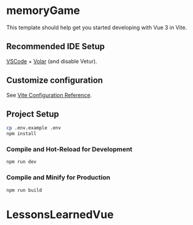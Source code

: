 # memoryGame

This template should help get you started developing with Vue 3 in Vite.

## Recommended IDE Setup

[VSCode](https://code.visualstudio.com/) + [Volar](https://marketplace.visualstudio.com/items?itemName=Vue.volar) (and disable Vetur).

## Customize configuration

See [Vite Configuration Reference](https://vite.dev/config/).

## Project Setup

```sh
cp .env.example .env
npm install
```

### Compile and Hot-Reload for Development

```sh
npm run dev
```

### Compile and Minify for Production

```sh
npm run build
```
# LessonsLearnedVue
